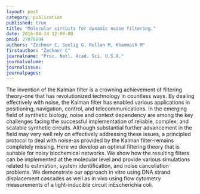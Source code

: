```yaml
---
layout: post
category: publication
published: true
title: "Molecular circuits for dynamic noise filtering."
date: 2016-04-14 12:00:00
pmid: 27078094
authors: "Zechner C, Seelig G, Rullan M, Khammash M"
firstauthor: "Zechner C"
journalname: "Proc. Natl. Acad. Sci. U.S.A."
journalvolume: 
journalissue: 
journalpages: 
---
```


The invention of the Kalman filter is a crowning achievement of filtering theory-one that has revolutionized technology in countless ways. By dealing effectively with noise, the Kalman filter has enabled various applications in positioning, navigation, control, and telecommunications. In the emerging field of synthetic biology, noise and context dependency are among the key challenges facing the successful implementation of reliable, complex, and scalable synthetic circuits. Although substantial further advancement in the field may very well rely on effectively addressing these issues, a principled protocol to deal with noise-as provided by the Kalman filter-remains completely missing. Here we develop an optimal filtering theory that is suitable for noisy biochemical networks. We show how the resulting filters can be implemented at the molecular level and provide various simulations related to estimation, system identification, and noise cancellation problems. We demonstrate our approach in vitro using DNA strand displacement cascades as well as in vivo using flow cytometry measurements of a light-inducible circuit inEscherichia coli.

